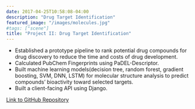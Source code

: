 ```yaml
---
date: 2017-04-25T10:58:08-04:00
description: "Drug Target Identification"
featured_image: "/images/molecules.jpg"
#tags: ["scene"]
title: "Project II: Drug Target Identification"
---
```


* Established a prototype pipeline to rank potential drug compounds for drug discovery to reduce the time and costs of drug development.
* Calculated PubChem Fingerprints using PaDEL-Descriptor.
* Built machine learning models(decision tree, random forest, gradient boosting, SVM, DNN, LSTM) for molecular structure analysis to predict compounds’ bioactivity toward selected targets.
* Built a client-facing API using Django.

[Link to GitHub Repository](https://github.com/A-Y-Yang/CSP-572-Drug-Target-Identification-master)
